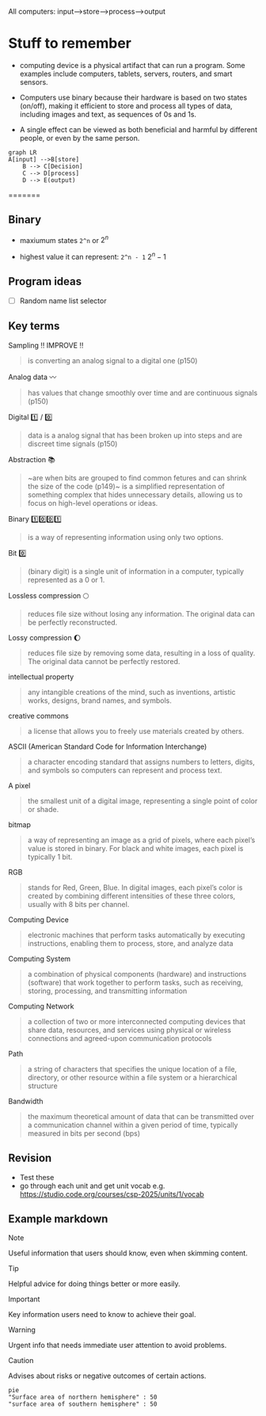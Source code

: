 
All computers: input-->store-->process-->output



# Stuff to remember
-  computing device is a physical artifact that can run a program. Some examples include computers, tablets, servers, routers, and smart sensors.
- Computers use binary because their hardware is based on two states (on/off), making it efficient to store and process all types of data, including images and text, as sequences of 0s and 1s.


- A single effect can be viewed as both beneficial and harmful by different people, or even by the same person.


```mermaid
graph LR
A[input] -->B[store]
    B --> C[Decision]
    C --> D[process]
    D --> E(output)
```




=======
## Binary 
- maxiumum states `2^n` or  ${2^n}$

- highest value it can represent: `2^n - 1` ${{2^n}-1}$

## Program ideas
- [ ] Random name list selector


 
## Key terms

Sampling ‼️  IMPROVE ‼️ 
> is converting an analog signal to a digital one (p150)

Analog data  〰️ 
> has values that change smoothly over time and are continuous signals (p150)

Digital 1️⃣ / 0️⃣ 
>  data is a analog signal that has been broken up into steps and are discreet time signals (p150)

Abstraction 📚 
>  ~are when bits are grouped to find common fetures and can shrink the size of the code (p149)~
> is a simplified representation of something complex that hides unnecessary details, allowing us to focus on high-level operations or ideas.

Binary 1️⃣0️⃣0️⃣1️⃣
> is a way of representing information using only two options.

Bit 0️⃣
> (binary digit) is a single unit of information in a computer, typically represented as a 0 or 1.

Lossless compression  🌕
> reduces file size without losing any information. The original data can be perfectly reconstructed.

Lossy compression 🌔
> reduces file size by removing some data, resulting in a loss of quality. The original data cannot be perfectly restored.



intellectual property 
> any intangible creations of the mind, such as inventions, artistic works, designs, brand names, and symbols.

creative commons 
> a license that allows you to freely use materials created by others.

ASCII (American Standard Code for Information Interchange) 
>  a character encoding standard that assigns numbers to letters, digits, and symbols so computers can represent and process text.

A pixel 
> the smallest unit of a digital image, representing a single point of color or shade.

bitmap 
> a way of representing an image as a grid of pixels, where each pixel’s value is stored in binary. For black and white images, each pixel is typically 1 bit.

RGB 
> stands for Red, Green, Blue. In digital images, each pixel’s color is created by combining different intensities of these three colors, usually with 8 bits per channel.

Computing Device
> electronic machines that perform tasks automatically by executing instructions, enabling them to process, store, and analyze data

Computing System
> a combination of physical components (hardware) and instructions (software) that work together to perform tasks, such as receiving, storing, processing, and transmitting information

Computing Network
> a collection of two or more interconnected computing devices that share data, resources, and services using physical or wireless connections and agreed-upon communication protocols

Path
> a string of characters that specifies the unique location of a file, directory, or other resource within a file system or a hierarchical structure

Bandwidth
> the maximum theoretical amount of data that can be transmitted over a communication channel within a given period of time, typically measured in bits per second (bps)


## Revision
- Test these
- go through each unit and get unit vocab e.g. https://studio.code.org/courses/csp-2025/units/1/vocab




## Example markdown
> [!NOTE]
> Useful information that users should know, even when skimming content.

> [!TIP]
> Helpful advice for doing things better or more easily.

> [!IMPORTANT]
> Key information users need to know to achieve their goal.

> [!WARNING]
> Urgent info that needs immediate user attention to avoid problems.

> [!CAUTION]
> Advises about risks or negative outcomes of certain actions.




```mermaid
pie
"Surface area of northern hemisphere" : 50
"surface area of southern hemisphere" : 50
```

